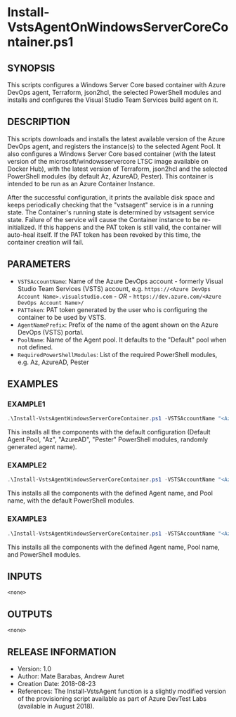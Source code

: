 # Install-VstsAgentOnWindowsServerCoreContainer.ps1

## SYNOPSIS

This scripts configures a Windows Server Core based container with Azure DevOps agent, Terraform, json2hcl, the selected PowerShell modules and installs and configures the Visual Studio Team Services build agent on it.

## DESCRIPTION

This scripts downloads and installs the latest available version of the Azure DevOps agent, and registers the instance(s) to the selected Agent Pool. It also configures a Windows Server Core based container (with the latest version of the microsoft/windowsservercore LTSC image available on Docker Hub), with the latest version of Terraform, json2hcl and the selected PowerShell modules (by default Az, AzureAD, Pester). This container is intended to be run as an Azure Container Instance.

After the successful configuration, it prints the available disk space and keeps periodically checking that the "vstsagent" service is in a running state. The Container's running state is determined by vstsagent service state. Failure of the service will cause the Container instance to be re-initialized. If this happens and the PAT token is still valid, the container will auto-heal itself. If the PAT token has been revoked by this time, the container creation will fail.

## PARAMETERS

- `VSTSAccountName`: Name of the Azure DevOps account - formerly Visual Studio Team Services (VSTS) account, e.g. `https://<Azure DevOps Account Name>.visualstudio.com` *- OR -* `https://dev.azure.com/<Azure DevOps Account Name>/`
- `PATToken`: PAT token generated by the user who is configuring the container to be used by VSTS.
- `AgentNamePrefix`: Prefix of the name of the agent shown on the Azure DevOps (VSTS) portal.
- `PoolName`: Name of the Agent pool. It defaults to the "Default" pool when not defined.
- `RequiredPowerShellModules`: List of the required PowerShell modules, e.g. Az, AzureAD, Pester

## EXAMPLES

### EXAMPLE1

```powershell
.\Install-VstsAgentWindowsServerCoreContainer.ps1 -VSTSAccountName "<Azure DevOps account Name>" -PATToken "<PAT Token value>"
```

This installs all the components with the default configuration (Default Agent Pool, "Az", "AzureAD", "Pester" PowerShell modules, randomly generated agent name).

### EXAMPLE2

```powershell
.\Install-VstsAgentWindowsServerCoreContainer.ps1 -VSTSAccountName "<Azure DevOps account Name>" -PATToken "<PAT Token value>" -AgentNamePrefix "<prefix of the Azure DevOps agent's name>" -PoolName "CoreContainers"
```

This installs all the components with the defined Agent name, and Pool name, with the default PowerShell modules.

### EXAMPLE3

```powershell
.\Install-VstsAgentWindowsServerCoreContainer.ps1 -VSTSAccountName "<Azure DevOps account Name>" -PATToken "<PAT Token value>" -AgentNamePrefix "<prefix of the Azure DevOps agent's name>" -PoolName "CoreContainers" -RequiredPowerShellModules "Az", "AzureAD", "Pester"
```

This installs all the components with the defined Agent name, Pool name, and PowerShell modules.

## INPUTS

    <none>

## OUTPUTS

    <none>

## RELEASE INFORMATION

- Version:        1.0
- Author:         Mate Barabas, Andrew Auret
- Creation Date:  2018-08-23
- References:     The Install-VstsAgent function is a slightly modified version of the provisioning script available as part of Azure DevTest Labs (available in August 2018).
